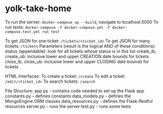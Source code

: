 # yolk-take-home

To run the server: `docker-compose up --build`, navigate to localhost:5000
To run tests: `docker-compose -f docker-compose.yml -f docker-compose.test.yml run test`

To get JSON for one ticket: `/tickets/<ticket_id>`
To get JSON for many tickets: `/tickets`
    Parameters (result is the logical AND of these conditions):
        status (appendable): look for all tickets whose status is in this list
        create_lb, create_ub: inclusive lower and upper CREATION date bounds for tickets
        close_lb, close_ub: inclusive lower and upper CLOSING date bounds for tickets

HTML Interfaces:
    To create a ticket: `/create`
    To edit a ticket: `/edit/<ticket_id>`
    To search tickets: `/search`

File Structure:
    app.py - contains code needed to set up the Flask app
    constants.py - defines constants
    data_models.py - defines the MongoEngine ORM classes
    data_resources.py - defines the Flask-Restful resources
    server.py - runs the server
    test.py - runs some tests